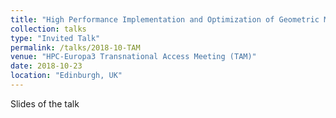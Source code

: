 ```yaml
---
title: "High Performance Implementation and Optimization of Geometric Multigrid Operations in Lift"
collection: talks
type: "Invited Talk"
permalink: /talks/2018-10-TAM
venue: "HPC-Europa3 Transnational Access Meeting (TAM)"
date: 2018-10-23
location: "Edinburgh, UK"
---
```


<a href="/files/talks/2018/TAM-2018.pdf" style="margin-right:1em; text-decoration: none;"><span class="fa-stack fa-1x"><i class="fa fa-file fa-2x"></i></span> Slides of the talk</a>

